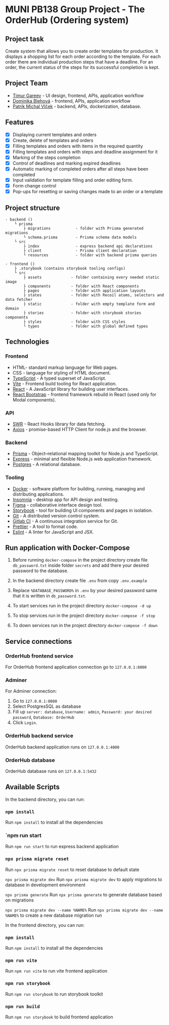 # MUNI PB138 Group Project - The OrderHub (Ordering system)

## Project task
Create system that allows you to create order templates for production.
It displays a shopping list for each order according to the template.
For each order there are individual production steps that have a deadline.
For an order, the current status of the steps for its successful completion is kept.

## Project Team
-   [Timur Gareev](https://gitlab.fi.muni.cz/x517295)               - UI design, frontend, APIs, application workflow
-   [Dominika Blehová](https://gitlab.fi.muni.cz/xblehova)           - frontend, APIs, application workflow
-   [Patrik Michal Vlček](https://gitlab.fi.muni.cz/xvlcek4)        - backend, APIs, dockerization, database.

## Features

-   [x] Displaying current templates and orders
-   [x] Create, delete of templates and orders
-   [x] Filling templates and orders with items in the required quantity
-   [x] Filling templates and orders with steps and deadline assignment for it
-   [x] Marking of the steps completion
-   [x] Сontrol of deadlines and marking expired deadlines
-   [x] Automatic marking of completed orders after all steps have been completed
-   [x] Input validation for template filling and order editing form.
-   [x] Form change control
-   [x] Pop-ups for resetting or saving changes made to an order or a template

## Project structure

```
- backend ()
    └ prisma
        ├ migrations           - folder with Prisma generated migrations
        └ schema.prisma        - Prisma schema data models
    └ src
        ├ index                - express backend api declarations
        ├ client               - Prisma client declaration
        └ resources            - folder with backend prisma queries

- frontend ()
    ├ .storybook (contains storybook tooling configs)
    └ src
        ├ assets             - folder containing every needed static image
        ├ components         - folder with React components
        ├ pages              - folder with application layouts
        ├ states             - folder with Recoil atoms, selectors and data fetcher
        ├ static             - folder with empty template form and domain
        ├ stories            - folder with storybook stories components
        ├ styles             - folder with CSS styles
        └ types              - folder with global defined types
```

## Technologies

### Frontend

-   HTML- standard markup language for Web pages.
-   CSS - language for styling of HTML document.
-   [TypeScript](https://www.typescriptlang.org/) - A typed superset of JavaScript.
-   [Vite](https://vitejs.dev/) - Frontend build tooling for React application.
-   [React](https://reactjs.org/) - A JavaScript library for building user interfaces.
-   [React Bootstrap](https://react-bootstrap.github.io/) - frontend framework rebuild in React (used only for Modal components).

### API

-   [SWR](https://swr.vercel.app/ru) - React Hooks library for data fetching.
-   [Axios](https://axios-http.com/) - promise-based HTTP Client for node.js and the browser.

### Backend

-   [Prisma](https://www.prisma.io/) - Object–relational mapping toolkit for Node.js and TypeScript.
-   [Express](https://expressjs.com/) - minimal and flexible Node.js web application framework.
-   [Postgres](https://www.postgresql.org/) - A relational database.

### Tooling

-   [Docker](https://www.docker.com/) - software platform for building, running, managing and distributing applications.
-   [Insomnia](https://insomnia.rest/) - desktop app for API design and testing.
-   [Figma](https://www.figma.com/) - collaborative interface design tool.
-   [Storybook](https://storybook.js.org/) - tool for building UI components and pages in isolation.
-   [Git](https://git-scm.com/) - A distributed version control system.
-   [Gitlab CI](https://about.gitlab.com/gitlab-ci/) - A continuous integration service for Git.
-   [Prettier](https://prettier.io/) - A tool to format code.
-   [Eslint](https://eslint.org/) - A linter for JavaScript and JSX.


## Run application with Docker-Compose
1. Before running `docker-compose` in the project directory create file `db_password.txt` inside folder `secrets` and add there your desired password to the database.

2. In the backend directory create file `.env` from copy `.env.example`

3. Replace `%DATABASE_PASSWORD%` in `.env` by your desired password same that it is written in `db_password.txt`.

4. To start services run in the project directory `docker-compose -d up`

5. To stop services run in the project directory `docker-compose -f stop`

6. To down services run in the project directory `docker-compose -f down`

## Service connections

### OrderHub frontend service
For OrderHub frontend application connection go to `127.0.0.1:8000`

### Adminer
For Adminer connection:
1. Go to `127.0.0.1:8080`
2. Select PostgresSQL as database
3. Fill up `server: database`, `Username: admin`, `Password: your desired password`, `Database: OrderHub`
4. Click `Login`.

### OrderHub backend service
OrderHub backend application runs on `127.0.0.1:4000`

### OrderHub database
OrderHub database runs on `127.0.0.1:5432`


## Available Scripts

In the backend directory, you can run:

### `npm install`
Run `npm install` to install all the dependencies

### `npm run start
Run `npm run start` to run express backend application

### `npx prisma migrate reset`
Run `npx prisma migrate reset` to reset database to default state

`npx prisma migrate dev`
Run `npx prisma migrate dev` to apply migrations to database in development environment

`npx prisma generate`
Run `npx prisma generate` to generate database based on migrations

`npx prisma migrate dev --name %NAME%`
Run `npx prisma migrate dev --name %NAME%` to create a new database migration run

In the frontend directory, you can run:

### `npm install`
Run `npm install` to install all the dependencies

### `npm run vite`
Run `npm run vite` to run vite frontend application

### `npm run storybook`
Run `npm run storybook` to run storybook toolkit

### `npm run build`
Run `npm run storybook` to build frontend application
